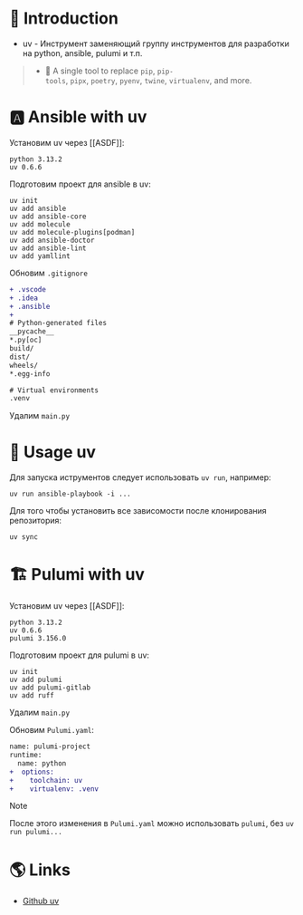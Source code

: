 # 📖 Introduction

- uv - Инструмент заменяющий группу инструментов для разработки на python, ansible, pulumi и т.п.

> - 🚀 A single tool to replace `pip`, `pip-tools`, `pipx`, `poetry`, `pyenv`, `twine`, `virtualenv`, and more.

# 🅰️ Ansible with uv

Установим uv через [[ASDF]]:

```shell title=.tool-versions
python 3.13.2
uv 0.6.6
```

Подготовим проект для ansible в uv:

```shell
uv init
uv add ansible
uv add ansible-core
uv add molecule
uv add molecule-plugins[podman]
uv add ansible-doctor
uv add ansible-lint
uv add yamllint
```

Обновим `.gitignore`

```diff title=.gitignore
+ .vscode
+ .idea
+ .ansible
+
# Python-generated files
__pycache__
*.py[oc]
build/
dist/
wheels/
*.egg-info

# Virtual environments
.venv
```

Удалим `main.py`

# 👷 Usage uv

Для запуска иструментов следует использовать `uv run`, например:

```shell
uv run ansible-playbook -i ...
```

Для того чтобы установить все зависомости после клонирования репозитория:

```shell
uv sync
```

# 🏗️ Pulumi with uv

Установим uv через [[ASDF]]:

```shell title=.tool-versions
python 3.13.2
uv 0.6.6
pulumi 3.156.0
```

Подготовим проект для pulumi в uv:

```shell
uv init
uv add pulumi
uv add pulumi-gitlab
uv add ruff
```

Удалим `main.py`

Обновим `Pulumi.yaml`:

```diff title=Pulumi.yaml
name: pulumi-project
runtime:
  name: python
+  options:
+    toolchain: uv
+    virtualenv: .venv
```

> [!note]
> После этого изменения в `Pulumi.yaml` можно использовать `pulumi`, без `uv run pulumi...`

# 🌎 Links

- [Github uv](https://github.com/astral-sh/uv)
